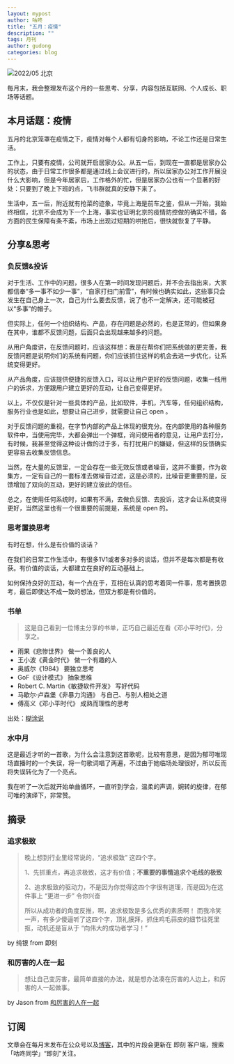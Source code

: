 ```yaml
---
layout: mypost
author: 咕咚
title: "五月：疫情"
description: ""
tags: 月刊 
author: gudong
categories: blog
---
```


![2022/05 北京](https://cdn.jsdelivr.net/gh/maoruibin/assets@master/2022/05/31/20220531074654893.jpg)

每月末，我会整理发布这个月的一些思考、分享，内容包括互联网、个人成长、职场等话题。

## 本月话题：疫情
五月的北京笼罩在疫情之下，疫情对每个人都有切身的影响，不论工作还是日常生活。

工作上，只要有疫情，公司就开启居家办公。从五一后，到现在一直都是居家办公的状态，由于日常工作很多都是通过线上会议进行的，所以居家办公对工作开展没什么大影响，但是今年居家后，工作格外的忙，但是居家办公也有一个显著的好处：只要到了晚上下班的点，飞书群就真的安静下来了。

生活中，五一后，附近就有抢菜的迹象，毕竟上海是前车之鉴，但从一开始，我始终相信，北京不会成为下一个上海，事实也证明北京的疫情防控做的确实不错，各方面的民生保障有条不紊，市场上出现过短期的哄抢后，很快就恢复了平静。


##  分享&思考

### 负反馈&投诉

对于生活、工作中的问题，很多人在第一时间发现问题后，并不会去指出来，大家都信奉“多一事不如少一事”，“自家打扫门前雪”，有时候也确实如此，这些事只会发生在自己身上一次，自己为什么要去反馈，说了也不一定解决，还可能被冠以“多事”的帽子。

但实际上，任何一个组织结构、产品，存在问题是必然的，也是正常的，但如果身在其中，谁都不反馈问题，后面只会出现越来越多的问题。

从用户角度讲，在反馈问题时，应该这样想：我是在帮你们把系统做的更完善，我反馈问题是说明你们的系统有问题，你们应该抓住这样的机会去进一步优化，让系统变得更好。

从产品角度，应该提供便捷的反馈入口，可以让用户更好的反馈问题，收集一线用户的诉求，方便跟用户建立更好的互动，让自己变得更好。

以上，不仅仅是针对一些具体的产品，比如软件，手机，汽车等，任何组织结构，服务行业也是如此，想要让自己进步，就需要让自己 open 。

对于反馈问题的重视，在字节内部的产品上体现的很充分。在内部使用的各种服务软件中，当使用完毕，大都会弹出一个弹框，询问使用者的意见，让用户去打分，有时候，我甚至觉得这种设计做的过于多，有打扰用户的嫌疑，但这样的反馈确实更容易去收集反馈信息。

当然，在大量的反馈里，一定会存在一些无效反馈或者噪音，这并不重要，作为收集方，一定有自己的一套标准去做噪音过滤，这是必须的，比噪音更重要的是，反馈增加了双向的互动，更好的建立彼此的信任。

总之，在使用任何系统时，如果有不满，去做负反馈、去投诉，这才会让系统变得更好，当然这里也有一个很重要的前提是，系统是 open 的。

### 思考置换思考
有时在想，什么是有价值的谈话？

在我们的日常工作生活中，有很多1V1或者多对多的谈话，但并不是每次都是有收获。有价值的谈话，大都建立在良好的互动基础上。

如何保持良好的互动，有一个点在于，互相在认真的思考着同一件事，思考置换思考，最后即使达不成一致的想法，但双方都是有价值的。



### 书单
> 这是自己看到一位博主分享的书单，正巧自己最近在看《邓小平时代》，分享之。
- 雨果《悲惨世界》 做一个善良的人
- 王小波《黄金时代》 做一个有趣的人
- 奥威尔《1984》 要独立思考
- GoF《设计模式》 抽象思维
- Robert C. Martin《敏捷软件开发》 写好代码
- 马歇尔·卢森堡《非暴力沟通》 与自己、与别人相处之道
- 傅高义《邓小平时代》 成熟而理性的思考

出处：[糊涂说](https://hutusi.com/about/ "糊涂说")


### 水中月
这是最近才听的一首歌，为什么会注意到这首歌呢，比较有意思，是因为郁可唯现场直播时的一个失误，将一句歌词唱了两遍，不过由于她临场处理很好，所以反而将失误转化为了一个亮点。

我在听了一次后就开始单曲循环，一直听到学会，温柔的声调，婉转的旋律，在郁可唯的演绎下，非常赞。

##  摘录

### 追求极致
> 晚上想到行业里经常说的，“追求极致” 这四个字。
>
> 1、先抓重点，再追求极致，这才有价值；**不重要的事情追求个毛线的极致**
>
> 2、追求极致的驱动力，不是因为你觉得这四个字很有道理，而是因为在这件事上 “更进一步” 令你兴奋
>
>所以从成功者的角度反推，啊，追求极致是多么优秀的素质啊！
而我冷笑一声，有多少傻逼听了这四个字，顶礼膜拜，抓住鸡毛蒜皮的细节往死里抠，动机还是盲从于 “向伟大的成功者学习！”

by 纯银 from 即刻

### 和厉害的人在一起
> 想让自己变厉害，最简单直接的办法，就是想办法凑在厉害的人边上，和厉害的人一起做事。

by Jason from [和厉害的人在一起](https://atjason.com/daily/2022-05-15.html "和厉害的人在一起")

## 订阅
文章会在每月末发布在公众号以及[博客](https://gudong.site "博客")，其中的片段会更新在 即刻 客户端，搜索「咕咚同学」“即刻”关注。
